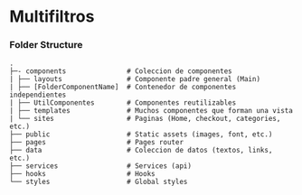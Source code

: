 # Multifiltros

### Folder Structure
    .
    ├─- components               # Coleccion de componentes
    | ├── layouts                # Componente padre general (Main)
    | ├── [FolderComponentName]  # Contenedor de componentes independientes
    | ├── UtilComponentes        # Componentes reutilizables
    | ├── templates              # Muchos componentes que forman una vista
    | └── sites                  # Paginas (Home, checkout, categories, etc.)
    ├── public                   # Static assets (images, font, etc.)
    ├── pages                    # Pages router
    ├── data                     # Coleccion de datos (textos, links, etc.)
    ├── services                 # Services (api)
    ├── hooks                    # Hooks
    └── styles                   # Global styles
